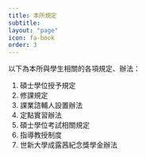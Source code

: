```yaml
---
title: 本所規定
subtitle: 
layout: "page"
icon: fa-book
order: 3
---
```

以下為本所與學生相關的各項規定、辦法：

1. 碩士學位授予規定
2. 修課規定
3. 課業諮輔人設置辦法
4. 定點實習辦法
5. 碩士學位考試相關規定
6. 指導教授制度
7. 世新大學成露茜紀念獎學金辦法
